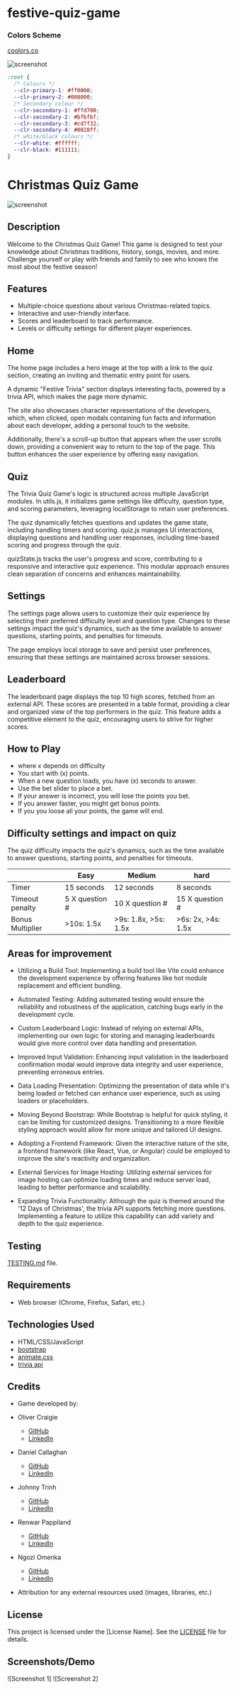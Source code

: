 # festive-quiz-game

### Colors Scheme

[coolors.co](https://coolors.co/0d6efd-000000-212529-6c757d-ffffff)

![screenshot](documentation/readme/coolors.png)

```css
:root {
  /* Colours */
  --clr-primary-1: #ff0000;
  --clr-primary-2: #008000;
  /* Secondary colour */
  --clr-secondary-1: #ffd700;
  --clr-secondary-2: #bfbfbf;
  --clr-secondary-3: #cd7f32;
  --clr-secondary-4: #0028ff;
  /* white/black colours */
  --clr-white: #ffffff;
  --clr-black: #111111;
}
```

# Christmas Quiz Game

![screenshot](https://github.com/ogc1231/festive-quiz-game/blob/main/documentation/readme/quiz-game-responsiveness.png)

## Description

Welcome to the Christmas Quiz Game! This game is designed to test your knowledge about Christmas traditions, history, songs, movies, and more. Challenge yourself or play with friends and family to see who knows the most about the festive season!

## Features

- Multiple-choice questions about various Christmas-related topics.
- Interactive and user-friendly interface.
- Scores and leaderboard to track performance.
- Levels or difficulty settings for different player experiences.

## Home
The home page includes a hero image at the top with a link to the quiz section, creating an inviting and thematic entry point for users. 

A dynamic "Festive Trivia" section displays interesting facts, powered by a trivia API, which makes the page more dynamic. 

The site also showcases character representations of the developers, which, when clicked, open modals containing fun facts and information about each developer, adding a personal touch to the website. 

Additionally, there's a scroll-up button that appears when the user scrolls down, providing a convenient way to return to the top of the page. This button enhances the user experience by offering easy navigation.

## Quiz

The Trivia Quiz Game's logic is structured across multiple JavaScript modules. In utils.js, it initializes game settings like difficulty, question type, and scoring parameters, leveraging localStorage to retain user preferences.

The quiz dynamically fetches questions and updates the game state, including handling timers and scoring. quiz.js manages UI interactions, displaying questions and handling user responses, including time-based scoring and progress through the quiz.

quizState.js tracks the user's progress and score, contributing to a responsive and interactive quiz experience. This modular approach ensures clean separation of concerns and enhances maintainability.

## Settings
The settings page allows users to customize their quiz experience by selecting their preferred difficulty level and question type. Changes to these settings impact the quiz's dynamics, such as the time available to answer questions, starting points, and penalties for timeouts. 

The page employs local storage to save and persist user preferences, ensuring that these settings are maintained across browser sessions.

## Leaderboard

The leaderboard page displays the top 10 high scores, fetched from an external API. These scores are presented in a table format, providing a clear and organized view of the top performers in the quiz. This feature adds a competitive element to the quiz, encouraging users to strive for higher scores.

## How to Play

- where x depends on difficulty
- You start with <span id="points">(x)</span> points.
- When a new question loads, you have
  <span id="time">(x)</span> seconds to answer.
- Use the bet slider to place a bet.
- If your answer is incorrect, you will lose the points you bet.
- If you answer faster, you might get bonus points.
- If you you loose all your points, the game will end.

## Difficulty settings and impact on quiz

The quiz difficulty impacts the quiz's dynamics, such as the time available to answer questions, starting points, and penalties for timeouts.

|           | Easy     | Medium    | hard    |
|----------|----------|----------|-----------|
| Timer | 15 seconds | 12 seconds |  8 seconds   |
| Timeout penalty | 5 X question # |10 X question # |   15 X question #  |
|Bonus Multiplier| >10s: 1.5x | >9s: 1.8x, >5s: 1.5x  |  >6s: 2x, >4s: 1.5x   |

## Areas for improvement
- Utilizing a Build Tool: Implementing a build tool like Vite could enhance the development experience by offering features like hot module replacement and efficient bundling.

- Automated Testing: Adding automated testing would ensure the reliability and robustness of the application, catching bugs early in the development cycle.

- Custom Leaderboard Logic: Instead of relying on external APIs, implementing our own logic for storing and managing leaderboards would give more control over data handling and presentation.

- Improved Input Validation: Enhancing input validation in the leaderboard confirmation modal would improve data integrity and user experience, preventing erroneous entries.

- Data Loading Presentation: Optimizing the presentation of data while it's being loaded or fetched can enhance user experience, such as using loaders or placeholders.

- Moving Beyond Bootstrap: While Bootstrap is helpful for quick styling, it can be limiting for customized designs. Transitioning to a more flexible styling approach would allow for more unique and tailored UI designs.

- Adopting a Frontend Framework: Given the interactive nature of the site, a frontend framework (like React, Vue, or Angular) could be employed to improve the site's reactivity and organization.

- External Services for Image Hosting: Utilizing external services for image hosting can optimize loading times and reduce server load, leading to better performance and scalability.

- Expanding Trivia Functionality: Although the quiz is themed around the '12 Days of Christmas', the trivia API supports fetching more questions. Implementing a feature to utilize this capability can add variety and depth to the quiz experience.


## Testing
[TESTING.md](TESTING.md) file.


## Requirements
- Web browser (Chrome, Firefox, Safari, etc.)

## Technologies Used
- HTML/CSS/JavaScript
- [bootstrap](https://getbootstrap.com/docs/5.0/getting-started/introduction/)
- [animate.css](https://animate.style/)
- [trivia api](https://trivia-api-fe683df325a4.herokuapp.com/trivia)

## Credits

- Game developed by:

- Oliver Craigie

  - [GitHub](https://github.com/ogc1231)
  - [LinkedIn](https://www.linkedin.com/in/olivercraigie/)

- Daniel Callaghan

  - [GitHub](https://github.com/xiaoniuniu89)
  - [LinkedIn](https://www.linkedin.com/in/danielcallaghan89/)

- Johnny Trinh

  - [GitHub](https://github.com/johnnysontrinh)
  - [LinkedIn](https://www.linkedin.com/in/johnny-trinh-732755123/)

- Renwar Pappiland

  - [GitHub](https://github.com/Renwar-P)
  - [LinkedIn](https://www.linkedin.com/in/renwar-pappiland-7aa1a414a/)

- Ngozi Omenka

  - [GitHub](https://github.com/ngozi89)
  - [LinkedIn](https://www.linkedin.com/in/ngozi-omenka/)  

- Attribution for any external resources used (images, libraries, etc.)

## License

This project is licensed under the [License Name]. See the [LICENSE](LICENSE) file for details.

## Screenshots/Demo

![Screenshot 1]
![Screenshot 2]
